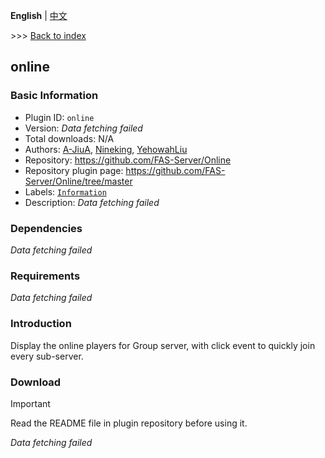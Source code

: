 **English** | [中文](readme-zh_cn.md)

\>\>\> [Back to index](/readme.md)

## online

### Basic Information

- Plugin ID: `online`
- Version: *Data fetching failed*
- Total downloads: N/A
- Authors: [A-JiuA](https://github.com/A-JiuA), [Nineking](https://github.com/NineKing32649163), [YehowahLiu](https://github.com/YehowahLiu)
- Repository: https://github.com/FAS-Server/Online
- Repository plugin page: https://github.com/FAS-Server/Online/tree/master
- Labels: [`Information`](/labels/information/readme.md)
- Description: *Data fetching failed*

### Dependencies

*Data fetching failed*

### Requirements

*Data fetching failed*

### Introduction

Display the online players for Group server, with click event to quickly join every sub-server.

### Download

> [!IMPORTANT]
> Read the README file in plugin repository before using it.

*Data fetching failed*


